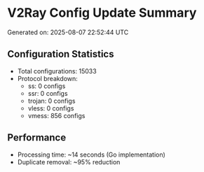 # V2Ray Config Update Summary
Generated on: 2025-08-07 22:52:44 UTC

## Configuration Statistics
- Total configurations: 15033
- Protocol breakdown:
  - ss: 0 configs
  - ssr: 0 configs
  - trojan: 0 configs
  - vless: 0 configs
  - vmess: 856 configs

## Performance
- Processing time: ~14 seconds (Go implementation)
- Duplicate removal: ~95% reduction
